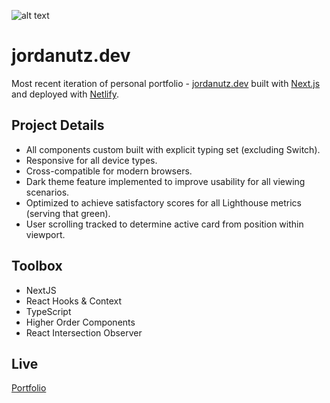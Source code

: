 ![alt text](https://i.ibb.co/6RR2c1z/Screen-Shot-2022-04-18-at-6-54-35-PM.png)

# jordanutz.dev

Most recent iteration of personal portfolio - [jordanutz.dev](https://www.jordanutz.dev) built with [Next.js](https://nextjs.org/) and deployed with [Netlify](https://www.netlify.com/).

## Project Details

- All components custom built with explicit typing set (excluding Switch).
- Responsive for all device types.
- Cross-compatible for modern browsers.
- Dark theme feature implemented to improve usability for all viewing scenarios.
- Optimized to achieve satisfactory scores for all Lighthouse metrics (serving that green).
- User scrolling tracked to determine active card from position within viewport.

## Toolbox

- NextJS
- React Hooks & Context
- TypeScript
- Higher Order Components
- React Intersection Observer

## Live

[Portfolio](https://www.jordanutz.dev)

